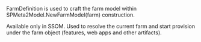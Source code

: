 FarmDefinition is used to craft the farm model within SPMeta2Model.NewFarmModel(farm) construction.

Available only in SSOM. Used to resolve the current farm and start provision under the farm object (features, web apps and other artifacts).